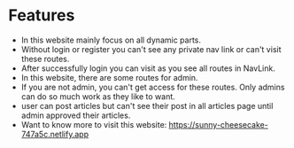 # Features

- In this website mainly focus on all dynamic parts.
- Without login or register you can't see any private nav link or can't visit these routes.
- After successfully login you can visit as you see all routes in NavLink.
- In this website, there are some routes for admin.
- If you are not admin, you can't get access for these routes. Only admins can do so much work as they like to want.
- user can post articles but can't see their post in all articles page until admin approved their articles.
- Want to know more to visit this website: https://sunny-cheesecake-747a5c.netlify.app
